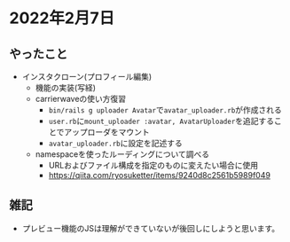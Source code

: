 # 2022年2月7日
## やったこと
- インスタクローン(プロフィール編集)
  - 機能の実装(写経)
  - carrierwaveの使い方復習
    - `bin/rails g uploader Avatar`で`avatar_uploader.rb`が作成される
    - `user.rb`に`mount_uploader :avatar, AvatarUploader`を追記することでアップローダをマウント
    - `avatar_uploader.rb`に設定を記述する
  - namespaceを使ったルーディングについて調べる
    - URLおよびファイル構成を指定のものに変えたい場合に使用
    - https://qiita.com/ryosuketter/items/9240d8c2561b5989f049

## 雑記
- プレビュー機能のJSは理解ができていないが後回しにしようと思います。
